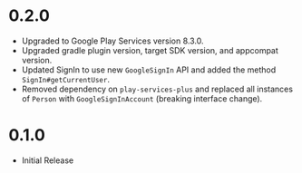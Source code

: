 # 0.2.0

  * Upgraded to Google Play Services version 8.3.0.
  * Upgraded gradle plugin version, target SDK version, and appcompat version.
  * Updated SignIn to use new `GoogleSignIn` API and added the method `SignIn#getCurrentUser`.
  * Removed dependency on `play-services-plus` and replaced all instances of `Person` with
    `GoogleSignInAccount` (breaking interface change).

# 0.1.0

  * Initial Release
